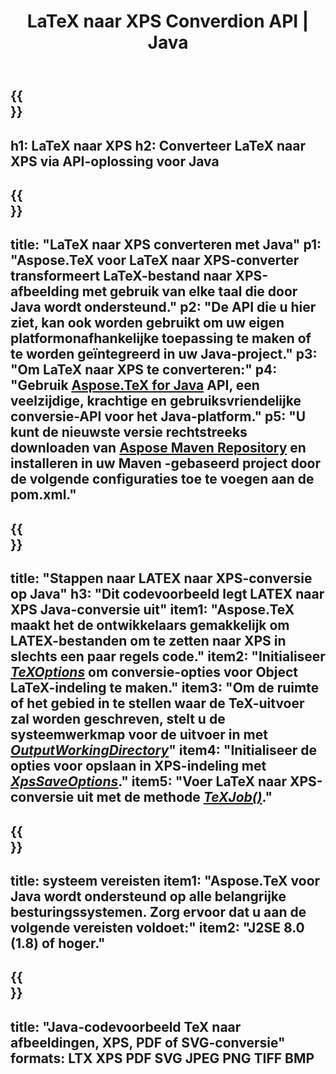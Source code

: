 ﻿---
translation: true
template: /_templates/_conversion-child-java.md
title: LaTeX naar XPS Converdion API | Java
description: LaTeX naar XPS conversie functionaliteit. Integreer deze on-premise Java-bibliotheek in uw project of gebruik platformonafhankelijke applicaties om LaTeX naar XPS te converteren.
keywords: latex naar xps api java, latex2xps integreren
url: /java/conversion/latex-to-xps/
family: tex
platformtag: java
feature: conversion
informat: LATEX
outformat: XPS
otherformats: PNG JPEG TIFF BMP PDF SVG
---

{{<section banner>}}
---
h1: LaTeX naar XPS
h2: Converteer LaTeX naar XPS via API-oplossing voor Java
---

{{<section overview>}}
---
title: "LaTeX naar XPS converteren met Java"
p1: "Aspose.TeX voor LaTeX naar XPS-converter transformeert LaTeX-bestand naar XPS-afbeelding met gebruik van elke taal die door Java wordt ondersteund."
p2: "De API die u hier ziet, kan ook worden gebruikt om uw eigen platformonafhankelijke toepassing te maken of te worden geïntegreerd in uw Java-project."
p3: "Om LaTeX naar XPS te converteren:"
p4: "Gebruik [Aspose.TeX for Java](https://products.aspose.com/tex/java) API, een veelzijdige, krachtige en gebruiksvriendelijke conversie-API voor het Java-platform."
p5: "U kunt de nieuwste versie rechtstreeks downloaden van [Aspose Maven Repository](https://repository.aspose.com/tex/) en installeren in uw Maven -gebaseerd project door de volgende configuraties toe te voegen aan de pom.xml."
---

{{<section feature1>}}
---
title: "Stappen naar LATEX naar XPS-conversie op Java"
h3: "Dit codevoorbeeld legt LATEX naar XPS Java-conversie uit"
item1: "Aspose.TeX maakt het de ontwikkelaars gemakkelijk om LATEX-bestanden om te zetten naar XPS in slechts een paar regels code."
item2: "Initialiseer [*TeXOptions*](https://reference.aspose.com/tex/java/com.aspose.tex/TeXOptions) om conversie-opties voor Object LaTeX-indeling te maken."
item3: "Om de ruimte of het gebied in te stellen waar de TeX-uitvoer zal worden geschreven, stelt u de systeemwerkmap voor de uitvoer in met [*OutputWorkingDirectory*](https://reference.aspose.com/tex/java/com.aspose.tex/TeXOptions#getOutputWorkingDirectory--)"
item4: "Initialiseer de opties voor opslaan in XPS-indeling met [*XpsSaveOptions*](https://reference.aspose.com/tex/java/com.aspose.tex.rendering/XpsSaveOptions)."
item5: "Voer LaTeX naar XPS-conversie uit met de methode [*TeXJob()*](https://reference.aspose.com/tex/java/com.aspose.tex/TeXJob)."
---

{{<section feature2>}}
---
title: systeem vereisten
item1: "Aspose.TeX voor Java wordt ondersteund op alle belangrijke besturingssystemen. Zorg ervoor dat u aan de volgende vereisten voldoet:"
item2: "J2SE 8.0 (1.8) of hoger."
---

{{<section widget>}}
---
title: "Java-codevoorbeeld TeX naar afbeeldingen, XPS, PDF of SVG-conversie"
formats: LTX XPS PDF SVG JPEG PNG TIFF BMP
---